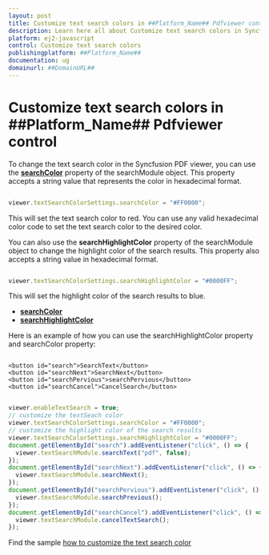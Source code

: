 ```yaml
---
layout: post
title: Customize text search colors in ##Platform_Name## Pdfviewer control | Syncfusion
description: Learn here all about Customize text search colors in Syncfusion ##Platform_Name## Pdfviewer control of Syncfusion Essential JS 2 and more.
platform: ej2-javascript
control: Customize text search colors 
publishingplatform: ##Platform_Name##
documentation: ug
domainurl: ##DomainURL##
---
```


# Customize text search colors in ##Platform_Name## Pdfviewer control

To change the text search color in the Syncfusion PDF viewer, you can use the [**searchColor**](https://ej2.syncfusion.com/documentation/api/pdfviewer/textSearchColorSettings/#searchcolor) property of the searchModule object. This property accepts a string value that represents the color in hexadecimal format.

```javascript

viewer.textSearchColorSettings.searchColor = "#FF0000";

```

This will set the text search color to red. You can use any valid hexadecimal color code to set the text search color to the desired color.

You can also use the **searchHighlightColor** property of the searchModule object to change the highlight color of the search results. This property also accepts a string value in hexadecimal format.

```javascript

viewer.textSearchColorSettings.searchHighlightColor = "#0000FF";

```

This will set the highlight color of the search results to blue.

* [**searchColor**](https://ej2.syncfusion.com/javascript/documentation/api/pdfviewer/textSearchColorSettings/#searchcolor)
* [**searchHighlightColor**](https://ej2.syncfusion.com/javascript/documentation/api/pdfviewer/textSearchColorSettings/#searchhighlightcolor)

Here is an example of how you can use the searchHighlightColor property and searchColor property:

```

<button id="search">SearchText</button>
<button id="searchNext">SearchNext</button>
<button id="searchPervious">searchPervious</button>
<button id="searchCancel">CancelSearch</button>

```

```javascript

viewer.enableTextSearch = true;
// customize the textSeach color
viewer.textSearchColorSettings.searchColor = "#FF0000";
// customize the highlight color of the search results
viewer.textSearchColorSettings.searchHighlightColor = "#0000FF";
document.getElementById("search").addEventListener("click", () => {
  viewer.textSearchModule.searchText("pdf", false);
});
document.getElementById("searchNext").addEventListener("click", () => {
  viewer.textSearchModule.searchNext();
});
document.getElementById("searchPervious").addEventListener("click", () => {
  viewer.textSearchModule.searchPrevious();
});
document.getElementById("searchCancel").addEventListener("click", () => {
  viewer.textSearchModule.cancelTextSearch();
});

```

Find the sample [how to customize the text search color](https://stackblitz.com/edit/js-q6nquw?file=index.js)